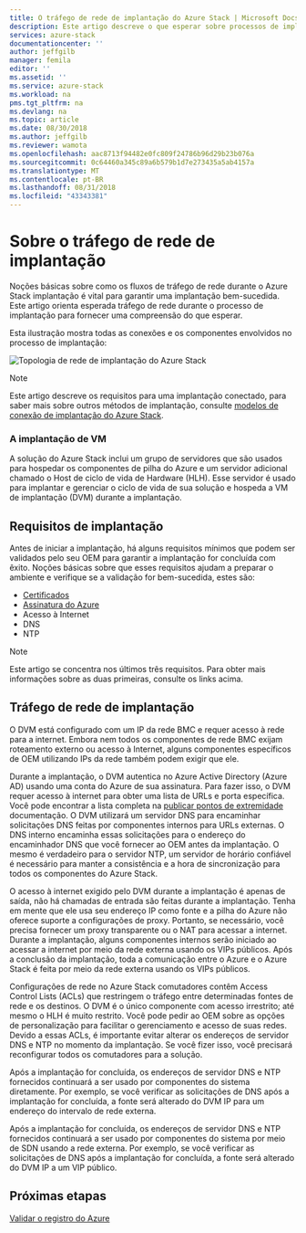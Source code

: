 ```yaml
---
title: O tráfego de rede de implantação do Azure Stack | Microsoft Docs
description: Este artigo descreve o que esperar sobre processos de implantação de sistema de rede do Azure Stack.
services: azure-stack
documentationcenter: ''
author: jeffgilb
manager: femila
editor: ''
ms.assetid: ''
ms.service: azure-stack
ms.workload: na
pms.tgt_pltfrm: na
ms.devlang: na
ms.topic: article
ms.date: 08/30/2018
ms.author: jeffgilb
ms.reviewer: wamota
ms.openlocfilehash: aac8713f94482e0fc809f24786b96d29b23b076a
ms.sourcegitcommit: 0c64460a345c89a6b579b1d7e273435a5ab4157a
ms.translationtype: MT
ms.contentlocale: pt-BR
ms.lasthandoff: 08/31/2018
ms.locfileid: "43343381"
---
```

# <a name="about-deployment-network-traffic"></a>Sobre o tráfego de rede de implantação
Noções básicas sobre como os fluxos de tráfego de rede durante o Azure Stack implantação é vital para garantir uma implantação bem-sucedida. Este artigo orienta esperada tráfego de rede durante o processo de implantação para fornecer uma compreensão do que esperar.

Esta ilustração mostra todas as conexões e os componentes envolvidos no processo de implantação:

![Topologia de rede de implantação do Azure Stack](media/deployment-networking/figure1.png)

> [!NOTE]
> Este artigo descreve os requisitos para uma implantação conectado, para saber mais sobre outros métodos de implantação, consulte [modelos de conexão de implantação do Azure Stack](azure-stack-connection-models.md).

### <a name="the-deployment-vm"></a>A implantação de VM
A solução do Azure Stack inclui um grupo de servidores que são usados para hospedar os componentes de pilha do Azure e um servidor adicional chamado o Host de ciclo de vida de Hardware (HLH). Esse servidor é usado para implantar e gerenciar o ciclo de vida de sua solução e hospeda a VM de implantação (DVM) durante a implantação.

## <a name="deployment-requirements"></a>Requisitos de implantação
Antes de iniciar a implantação, há alguns requisitos mínimos que podem ser validados pelo seu OEM para garantir a implantação for concluída com êxito. Noções básicas sobre que esses requisitos ajudam a preparar o ambiente e verifique se a validação for bem-sucedida, estes são:

-   [Certificados](azure-stack-pki-certs.md)
-   [Assinatura do Azure](https://azure.microsoft.com/free/?b=17.06)
-   Acesso à Internet
-   DNS
-   NTP

> [!NOTE]
> Este artigo se concentra nos últimos três requisitos. Para obter mais informações sobre as duas primeiras, consulte os links acima.

## <a name="deployment-network-traffic"></a>Tráfego de rede de implantação
O DVM está configurado com um IP da rede BMC e requer acesso à rede para a internet. Embora nem todos os componentes de rede BMC exijam roteamento externo ou acesso à Internet, alguns componentes específicos de OEM utilizando IPs da rede também podem exigir que ele.

Durante a implantação, o DVM autentica no Azure Active Directory (Azure AD) usando uma conta do Azure de sua assinatura. Para fazer isso, o DVM requer acesso à internet para obter uma lista de URLs e porta específica. Você pode encontrar a lista completa na [publicar pontos de extremidade](azure-stack-integrate-endpoints.md) documentação. O DVM utilizará um servidor DNS para encaminhar solicitações DNS feitas por componentes internos para URLs externas. O DNS interno encaminha essas solicitações para o endereço do encaminhador DNS que você fornecer ao OEM antes da implantação. O mesmo é verdadeiro para o servidor NTP, um servidor de horário confiável é necessário para manter a consistência e a hora de sincronização para todos os componentes do Azure Stack.

O acesso à internet exigido pelo DVM durante a implantação é apenas de saída, não há chamadas de entrada são feitas durante a implantação. Tenha em mente que ele usa seu endereço IP como fonte e a pilha do Azure não oferece suporte a configurações de proxy. Portanto, se necessário, você precisa fornecer um proxy transparente ou o NAT para acessar a internet. Durante a implantação, alguns componentes internos serão iniciado ao acessar a internet por meio da rede externa usando os VIPs públicos. Após a conclusão da implantação, toda a comunicação entre o Azure e o Azure Stack é feita por meio da rede externa usando os VIPs públicos.

Configurações de rede no Azure Stack comutadores contêm Access Control Lists (ACLs) que restringem o tráfego entre determinadas fontes de rede e os destinos. O DVM é o único componente com acesso irrestrito; até mesmo o HLH é muito restrito. Você pode pedir ao OEM sobre as opções de personalização para facilitar o gerenciamento e acesso de suas redes. Devido a essas ACLs, é importante evitar alterar os endereços de servidor DNS e NTP no momento da implantação. Se você fizer isso, você precisará reconfigurar todos os comutadores para a solução.

Após a implantação for concluída, os endereços de servidor DNS e NTP fornecidos continuará a ser usado por componentes do sistema diretamente. Por exemplo, se você verificar as solicitações de DNS após a implantação for concluída, a fonte será alterado do DVM IP para um endereço do intervalo de rede externa.

Após a implantação for concluída, os endereços de servidor DNS e NTP fornecidos continuará a ser usado por componentes do sistema por meio de SDN usando a rede externa. Por exemplo, se você verificar as solicitações de DNS após a implantação for concluída, a fonte será alterado do DVM IP a um VIP público.

## <a name="next-steps"></a>Próximas etapas
[Validar o registro do Azure](azure-stack-validate-registration.md)
